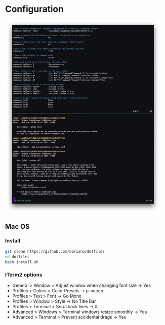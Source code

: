 # Configuration

![](screen_shots/2021-06-16.png)

## Mac OS

### Install

```bash
git clone https://github.com/bbriano/dotfiles
cd dotfiles
bash install.sh
```

### iTerm2 options

- General > Window > Adjust window when changing font size -> Yes
- Profiles > Colors > Color Presets -> p-ocean
- Profiles > Text > Font -> Go Mono
- Profiles > Window > Style -> No Title Bar
- Profiles > Terminal > Scrollback lines -> 0
- Advanced > Windows > Terminal windows resize smoothly -> Yes
- Advanced > Terminal > Prevent accidental drags -> Yes
